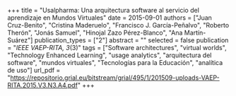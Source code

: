 +++
title = "Usalpharma: Una arquitectura software al servicio del aprendizaje en Mundos Virtuales"
date = 2015-09-01
authors = ["Juan Cruz-Benito", "Cristina Maderuelo", "Francisco J. García-Peñalvo", "Roberto Therón", "Jonás Samuel", "Hinojal Zazo Pérez-Blanco", "Ana Martín-Suárez"]
publication_types = ["2"]
abstract = ""
selected = false
publication = "*IEEE VAEP-RITA, 3*(3)"
tags = ["Software architectures", "virtual worlds", "Technology Enhanced Learning", "usage analytics", "arquitectura del software", "mundos virtuales", "Tecnologías para la Educación", "analítica de uso"]
url_pdf = "https://repositorio.grial.eu/bitstream/grial/495/1/201509-uploads-VAEP-RITA.2015.V3.N3.A4.pdf"
+++
